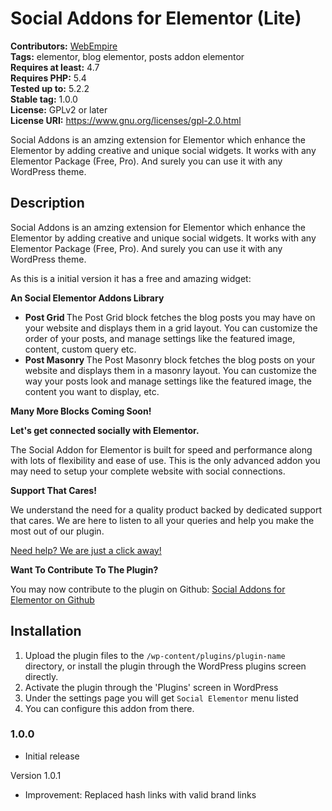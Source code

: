 # Social Addons for Elementor (Lite) #
**Contributors:** [WebEmpire](https://profiles.wordpress.org/WebEmpire)  
**Tags:** elementor, blog elementor, posts addon elementor   
**Requires at least:** 4.7  
**Requires PHP:** 5.4  
**Tested up to:** 5.2.2  
**Stable tag:** 1.0.0  
**License:** GPLv2 or later  
**License URI:** https://www.gnu.org/licenses/gpl-2.0.html  

Social Addons is an amzing extension for Elementor which enhance the Elementor by adding creative and unique social widgets. It works with any Elementor Package (Free, Pro). And surely you can use it with any WordPress theme.

## Description ##

Social Addons is an amzing extension for Elementor which enhance the Elementor by adding creative and unique social widgets. It works with any Elementor Package (Free, Pro). And surely you can use it with any WordPress theme.

As this is a initial version it has a free and amazing widget:

<strong> An Social Elementor Addons Library </strong>

<ul>
 	<li> <strong> Post Grid </strong> The Post Grid block fetches the blog posts you may have on your website and displays them in a grid layout. You can customize the order of your posts, and manage settings like the featured image, content, custom query etc.</li>
 	<li> <strong> Post Masonry </strong> The Post Masonry block fetches the blog posts on your website and displays them in a masonry layout. You can customize the way your posts look and manage settings like the featured image, the content you want to display, etc.</li>
</ul>

<strong> Many More Blocks Coming Soon! </strong>

<strong> Let's get connected socially with Elementor. </strong>

The Social Addon for Elementor is built for speed and performance along with lots of flexibility and ease of use. This is the only advanced addon you may need to setup your complete website with social connections.

<strong>Support That Cares!</strong>

We understand the need for a quality product backed by dedicated support that cares. We are here to listen to all your queries and help you make the most out of our plugin.

<a href="https://webempire.org.in/support/?utm_source=google&utm_medium=email&utm_campaign=social-elementor-plugin" target="_blank" rel=""> Need help? We are just a click away! </a>

<strong> Want To Contribute To The Plugin? </strong>

You may now contribute to the plugin on Github: <a href="https://github.com/web-empire/social-elementor-lite" target="_blank" rel="">Social Addons for Elementor on Github</a>


## Installation ##

1. Upload the plugin files to the `/wp-content/plugins/plugin-name` directory, or install the plugin through the WordPress plugins screen directly.
2. Activate the plugin through the 'Plugins' screen in WordPress
3. Under the settings page you will get `Social Elementor` menu listed
4. You can configure this addon from there.

### 1.0.0 ###
- Initial release

Version 1.0.1
- Improvement: Replaced hash links with valid brand links
